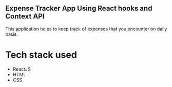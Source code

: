 ## Expense Tracker App Using React hooks and Context API

<p>This application helps to keep track of expenses that you encounter on daily basis.</p>

# Tech stack used

<ul>
    <li>ReactJS</li>
    <li>HTML</li>
    <li>CSS</li>
</ul>
